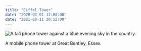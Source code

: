 ```yaml
---
title: "Eiffel Tower"
date: "2020-01-01 12:00:00"
date: "2021-08-11 20:12:00"
---
```



![A tall phone tower against a blue evening sky in the country.](https://thisdaysportion.com/images/eiffel.jpg "A tall phone tower against a blue evening sky in the country.")
<figcaption>A mobile phone tower at Great Bentley, Essex.</figcaption>

